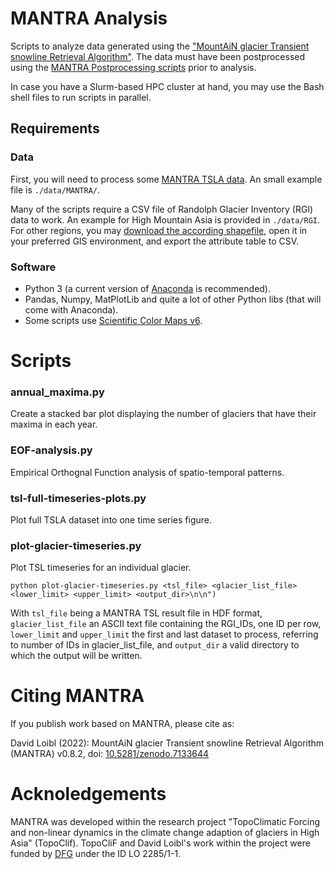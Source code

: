 # MANTRA Analysis
Scripts to analyze data generated using the ["MountAiN glacier Transient snowline Retrieval Algorithm"](https://github.com/cryotools/mantra). The data must have been postprocessed using the [MANTRA Postprocessing scripts](https://github.com/cryotools/mantra-postprocessing) prior to analysis.

In case you have a Slurm-based HPC cluster at hand, you may use the Bash shell files to run scripts in parallel.

## Requirements

### Data

First, you will need to process some [MANTRA TSLA data](https://github.com/cryotools/mantra). An small example file is `./data/MANTRA/`.

Many of the scripts require a CSV file of Randolph Glacier Inventory (RGI) data to work. An example for High Mountain Asia is provided in `./data/RGI`. For other regions, you may [download the according shapefile](https://nsidc.org/data/nsidc-0770/versions/6), open it in your preferred GIS environment, and export the attribute table to CSV.

### Software

- Python 3 (a current version of [Anaconda](https://www.anaconda.com/) is recommended).
- Pandas, Numpy, MatPlotLib and quite a lot of other Python libs (that will come with Anaconda).
- Some scripts use [Scientific Color Maps v6](https://zenodo.org/record/4153113).

# Scripts

### annual_maxima.py
Create a stacked bar plot displaying the number of glaciers that have their maxima in each year.

### EOF-analysis.py
Empirical Orthognal Function analysis of spatio-temporal patterns.

### tsl-full-timeseries-plots.py
Plot full TSLA dataset into one time series figure.

### plot-glacier-timeseries.py
Plot TSL timeseries for an individual glacier.

```console
python plot-glacier-timeseries.py <tsl_file> <glacier_list_file> <lower_limit> <upper_limit> <output_dir>\n\n")    
```
With `tsl_file` being a MANTRA TSL result file in HDF format, `glacier_list_file` an ASCII text file containing the RGI_IDs, one ID per row, `lower_limit` and `upper_limit` the first and last dataset to process, referring to number of IDs in glacier_list_file, and `output_dir` a valid directory to which the output will be written.



# Citing MANTRA
If you publish work based on MANTRA, please cite as:

David Loibl (2022): MountAiN glacier Transient snowline Retrieval Algorithm (MANTRA) v0.8.2, doi: [10.5281/zenodo.7133644](https://doi.org/10.5281/zenodo.7133644)

# Acknoledgements
MANTRA was developed within the research project "TopoClimatic Forcing and non-linear dynamics in the climate change adaption of glaciers in High Asia" (TopoClif). TopoCliF and David Loibl's work within the project were funded by [DFG](https://gepris.dfg.de/gepris/projekt/356944332) under the ID LO 2285/1-1.
